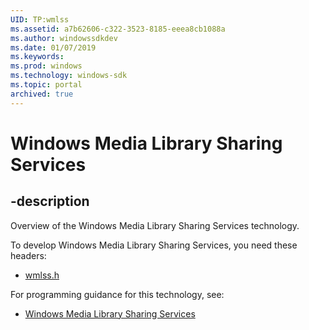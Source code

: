 ```yaml
---
UID: TP:wmlss
ms.assetid: a7b62606-c322-3523-8185-eeea8cb1088a
ms.author: windowssdkdev
ms.date: 01/07/2019
ms.keywords: 
ms.prod: windows
ms.technology: windows-sdk
ms.topic: portal
archived: true
---
```


# Windows Media Library Sharing Services

## -description

Overview of the Windows Media Library Sharing Services technology.

To develop Windows Media Library Sharing Services, you need these headers:

 * [wmlss.h](../wmlss/index.md)

For programming guidance for this technology, see:
* [Windows Media Library Sharing Services](/previous-versions/windows/desktop/wmlss)

